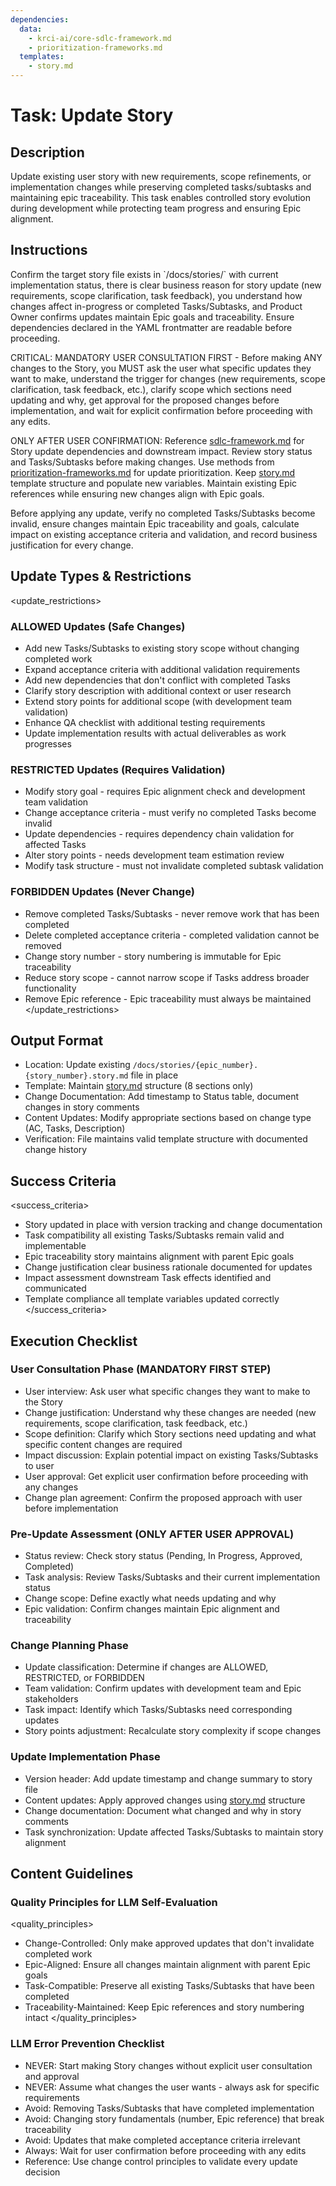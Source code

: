 ```yaml
---
dependencies:
  data:
    - krci-ai/core-sdlc-framework.md
    - prioritization-frameworks.md
  templates:
    - story.md
---
```


# Task: Update Story

## Description

Update existing user story with new requirements, scope refinements, or implementation changes while preserving completed tasks/subtasks and maintaining epic traceability. This task enables controlled story evolution during development while protecting team progress and ensuring Epic alignment.

## Instructions

<instructions>
Confirm the target story file exists in `/docs/stories/` with current implementation status, there is clear business reason for story update (new requirements, scope clarification, task feedback), you understand how changes affect in-progress or completed Tasks/Subtasks, and Product Owner confirms updates maintain Epic goals and traceability. Ensure dependencies declared in the YAML frontmatter are readable before proceeding.

CRITICAL: MANDATORY USER CONSULTATION FIRST - Before making ANY changes to the Story, you MUST ask the user what specific updates they want to make, understand the trigger for changes (new requirements, scope clarification, task feedback, etc.), clarify scope which sections need updating and why, get approval for the proposed changes before implementation, and wait for explicit confirmation before proceeding with any edits.

ONLY AFTER USER CONFIRMATION: Reference [sdlc-framework.md](./.krci-ai/data/krci-ai/core-sdlc-framework.md) for Story update dependencies and downstream impact. Review story status and Tasks/Subtasks before making changes. Use methods from [prioritization-frameworks.md](./.krci-ai/data/prioritization-frameworks.md) for update prioritization. Keep [story.md](./.krci-ai/templates/story.md) template structure and populate new variables. Maintain existing Epic references while ensuring new changes align with Epic goals.

Before applying any update, verify no completed Tasks/Subtasks become invalid, ensure changes maintain Epic traceability and goals, calculate impact on existing acceptance criteria and validation, and record business justification for every change.
</instructions>

## Update Types & Restrictions

<update_restrictions>

### ALLOWED Updates (Safe Changes)

- Add new Tasks/Subtasks to existing story scope without changing completed work
- Expand acceptance criteria with additional validation requirements
- Add new dependencies that don't conflict with completed Tasks
- Clarify story description with additional context or user research
- Extend story points for additional scope (with development team validation)
- Enhance QA checklist with additional testing requirements
- Update implementation results with actual deliverables as work progresses

### RESTRICTED Updates (Requires Validation)

- Modify story goal - requires Epic alignment check and development team validation
- Change acceptance criteria - must verify no completed Tasks become invalid
- Update dependencies - requires dependency chain validation for affected Tasks
- Alter story points - needs development team estimation review
- Modify task structure - must not invalidate completed subtask validation

### FORBIDDEN Updates (Never Change)

- Remove completed Tasks/Subtasks - never remove work that has been completed
- Delete completed acceptance criteria - completed validation cannot be removed
- Change story number - story numbering is immutable for Epic traceability
- Reduce story scope - cannot narrow scope if Tasks address broader functionality
- Remove Epic reference - Epic traceability must always be maintained
</update_restrictions>

## Output Format

- Location: Update existing `/docs/stories/{epic_number}.{story_number}.story.md` file in place
- Template: Maintain [story.md](./.krci-ai/templates/story.md) structure (8 sections only)
- Change Documentation: Add timestamp to Status table, document changes in story comments
- Content Updates: Modify appropriate sections based on change type (AC, Tasks, Description)
- Verification: File maintains valid template structure with documented change history

## Success Criteria

<success_criteria>
- Story updated in place with version tracking and change documentation
- Task compatibility all existing Tasks/Subtasks remain valid and implementable
- Epic traceability story maintains alignment with parent Epic goals
- Change justification clear business rationale documented for updates
- Impact assessment downstream Task effects identified and communicated
- Template compliance all template variables updated correctly
</success_criteria>

## Execution Checklist

### User Consultation Phase (MANDATORY FIRST STEP)

- User interview: Ask user what specific changes they want to make to the Story
- Change justification: Understand why these changes are needed (new requirements, scope clarification, task feedback, etc.)
- Scope definition: Clarify which Story sections need updating and what specific content changes are required
- Impact discussion: Explain potential impact on existing Tasks/Subtasks to user
- User approval: Get explicit user confirmation before proceeding with any changes
- Change plan agreement: Confirm the proposed approach with user before implementation

### Pre-Update Assessment (ONLY AFTER USER APPROVAL)

- Status review: Check story status (Pending, In Progress, Approved, Completed)
- Task analysis: Review Tasks/Subtasks and their current implementation status
- Change scope: Define exactly what needs updating and why
- Epic validation: Confirm changes maintain Epic alignment and traceability

### Change Planning Phase

- Update classification: Determine if changes are ALLOWED, RESTRICTED, or FORBIDDEN
- Team validation: Confirm updates with development team and Epic stakeholders
- Task impact: Identify which Tasks/Subtasks need corresponding updates
- Story points adjustment: Recalculate story complexity if scope changes

### Update Implementation Phase

- Version header: Add update timestamp and change summary to story file
- Content updates: Apply approved changes using [story.md](./.krci-ai/templates/story.md) structure
- Change documentation: Document what changed and why in story comments
- Task synchronization: Update affected Tasks/Subtasks to maintain story alignment

## Content Guidelines

### Quality Principles for LLM Self-Evaluation

<quality_principles>
- Change-Controlled: Only make approved updates that don't invalidate completed work
- Epic-Aligned: Ensure all changes maintain alignment with parent Epic goals
- Task-Compatible: Preserve all existing Tasks/Subtasks that have been completed
- Traceability-Maintained: Keep Epic references and story numbering intact
</quality_principles>

### LLM Error Prevention Checklist

- NEVER: Start making Story changes without explicit user consultation and approval
- NEVER: Assume what changes the user wants - always ask for specific requirements
- Avoid: Removing Tasks/Subtasks that have completed implementation
- Avoid: Changing story fundamentals (number, Epic reference) that break traceability
- Avoid: Updates that make completed acceptance criteria irrelevant
- Always: Wait for user confirmation before proceeding with any edits
- Reference: Use change control principles to validate every update decision
